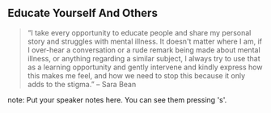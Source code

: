 ##  Educate Yourself And Others

> “I take every opportunity to educate people and share my personal
> story and struggles with mental illness. It doesn't matter where I
> am, if I over-hear a conversation or a rude remark being made about
> mental illness, or anything regarding a similar subject, I always
> try to use that as a learning opportunity and gently intervene and
> kindly express how this makes me feel, and how we need to stop this
> because it only adds to the stigma.” – Sara Bean 



note:
    Put your speaker notes here.
    You can see them pressing 's'.
